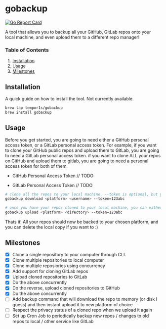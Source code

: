 # gobackup

[![Go Report Card](https://goreportcard.com/badge/github.com/tempor1s/gobackup)](https://goreportcard.com/report/github.com/tempor1s/gobackup)

A tool that allows you to backup all your GitHub, GitLab repos onto your local machine, and even upload them to a different repo manager!

### Table of Contents

1. [Installation]("#installation")
2. [Usage]("#usage")
3. [Milestones]("#milestones")

## Installation

A quick guide on how to install the tool. Not currently available.

```bash
brew tap tempor1s/gobackup
brew install gobackup
```

## Usage

Before you get started, you are going to need either a GitHub personal access token, or a GitLab personal access token.
For example, if you want to clone your GitHub public repos and upload them to GitLab, you are going to need a GitLab personal access token.
if you want to clone ALL your repos on GitHub and upload them to gitlab, you are going to need a personal access token for both of them.

- GitHub Personal Access Token
// TODO

- GitLab Personal Access Token
// TODO

```bash
# clone all the repos to your local machine. --token is optional, but you need it to clone private repositories - token is not required
gobackup download <platform> <username> --token=123abc

# once you have your repos cloned to your local machine, you can either upload them to GitHub or GitLab - in this case a token is required
gobackup upload <platform> <directory> --token=123abc
```

Thats it! All your repos should now be backed to your chosen platform, and you can delete the local copy if you want to :)

## Milestones

- [x] Clone a single repository to your computer through CLI.
- [x] Clone multiple repositories to local computer
- [x] Clone multiple reposiories using concurrency
- [x] Add support for cloning GitLab repos
- [x] Upload cloned repositories to GitLab 
- [x] Do the above concurrently
- [x] Do the reverse, upload cloned repositories to GitHub
- [x] Do the above concurrently
- [ ] Add backup command that will download the repo to memory (or disk I guess) and then instant upload it to new platform of choice
- [ ] Respect the privacy status of a cloned repo when we upload it again
- [ ] Set up Cron Job to periodically backup new repos / changes to old repos to local / other service like GitLab
